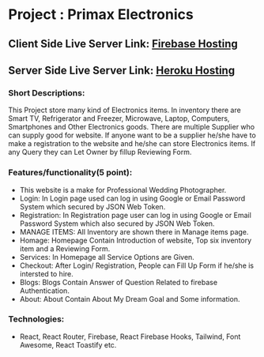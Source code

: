 # Project : Primax Electronics

## Client Side Live Server Link: [Firebase Hosting](https://primax-electronics.web.app/)
## Server Side Live Server Link: [Heroku Hosting](https://primax-electronics.herokuapp.com/)

### Short Descriptions:
This Project store many kind of Electronics items.
In inventory there are Smart TV, Refrigerator and Freezer, Microwave, Laptop, Computers, Smartphones and Other Electronics goods.
There are multiple Supplier who can supply good for website.
If anyone want to be a supplier he/she have to make a registration to the website and he/she can store Electronics items. If any Query they can Let Owner by fillup Reviewing Form.

### Features/functionality(5 point):

* This website is a make for Professional Wedding Photographer. 
* Login: In Login page used can log in using Google or Email Password System which secured by JSON Web Token.
* Registration: In Registration page user can log in using Google or Email Password System which also secured by JSON Web Token.
* MANAGE ITEMS: All Inventory are shown there in Manage items page.
* Homage: Homepage Contain Introduction of website, Top six inventory item  and a  Reviewing Form.
* Services: In Homepage all Service Options are Given.
* Checkout: After Login/ Registration, People can Fill Up Form if he/she is intersted to hire.
* Blogs: Blogs Contain Answer of Question Related to firebase Authentication.
* About: About Contain About My Dream Goal and Some information.

### Technologies:
* React, React Router, Firebase, React Firebase Hooks, Tailwind, Font Awesome, React Toastify etc.
